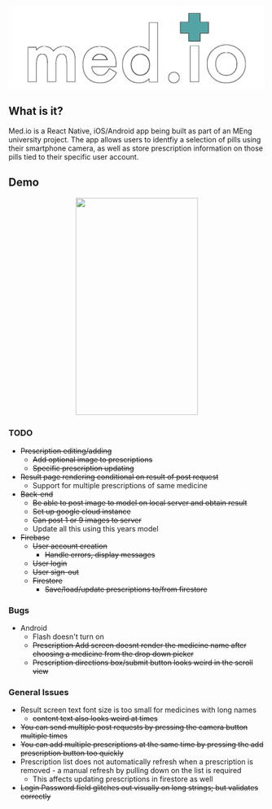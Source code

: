 ![alt text](./app/assets/medio_logo_outlined.png?raw=true)

## What is it?

Med.io is a React Native, iOS/Android app being built as part of an MEng university project. The app allows users to identfiy a selection of pills using their smartphone camera, as well as store prescription information on those pills tied to their specific user account.

## Demo

<p align="center">
    <img src="./app/assets/medio-demo.gif" width="240" height="427">
</p>

### TODO

- ~~Prescription editing/adding~~
  - ~~Add optional image to prescriptions~~
  - ~~Specific prescription updating~~
- ~~Result page rendering conditional on result of post request~~
  - Support for multiple prescriptions of same medicine
- ~~Back-end~~
  - ~~Be able to post image to model on local server and obtain result~~
  - ~~Set up google cloud instance~~
  - ~~Can post 1 or 9 images to server~~
  - Update all this using this years model
- ~~Firebase~~
  - ~~User account creation~~
    - ~~Handle errors, display messages~~
  - ~~User login~~
  - ~~User sign-out~~
  - ~~Firestore~~
    - ~~Save/load/update prescriptions to/from firestore~~

### Bugs

- Android
  - Flash doesn't turn on
  - ~~Prescription Add screen doesnt render the medicine name after choosing a medicine from the drop down picker~~
  - ~~Prescription directions box/submit button looks weird in the scroll view~~

### General Issues

- Result screen text font size is too small for medicines with long names
  - ~~content text also looks weird at times~~
- ~~You can send multiple post requests by pressing the camera button multiple times~~
- ~~You can add multiple prescriptions at the same time by pressing the add prescription button too quickly~~
- Prescription list does not automatically refresh when a prescription is removed - a manual refresh by pulling down on the list is required
  - This affects updating prescriptions in firestore as well
- ~~Login Password field glitches out visually on long strings; but validates correctly~~
